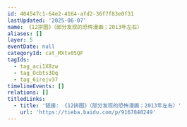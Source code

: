 ```yaml
---
id: 404547c1-64e2-4164-afd2-36f7f83e0f31
lastUpdated: '2025-06-07'
name: 《12拼图》（部分发现的恐怖漫画；2013年左右）
aliases: []
layer: 5
eventDate: null
categoryId: cat_MXtv05QF
tagIds:
  - tag_aci1X8zw
  - tag_Ocbts3Oq
  - tag_6irejv37
timelineEvents: []
relations: []
titledLinks:
  - title: '链接: 《12拼图》（部分发现的恐怖漫画；2013年左右）'
    url: 'https://tieba.baidu.com/p/9167848249'
---
```


